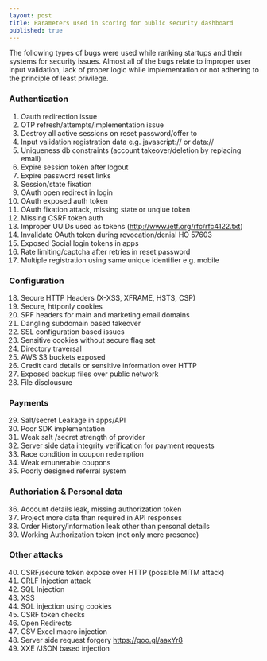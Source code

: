 ```yaml
---
layout: post
title: Parameters used in scoring for public security dashboard
published: true
---
```



The following types of bugs were used while ranking startups and their systems for security issues. Almost all of the bugs relate to improper user input validation, lack of proper logic while implementation or not adhering to the principle of least privilege. 

	
### Authentication
1. Oauth redirection issue
2. OTP refresh/attempts/implementation issue
3. Destroy all active sessions on reset password/offer to 
4. Input validation registration data e.g.  javascript:// or data:// 
5. Uniqueness db constraints (account takeover/deletion by replacing email)
6. Expire session token after logout
7. Expire password reset links
8. Session/state fixation
9. OAuth open redirect in login
10. OAuth exposed auth token
11. OAuth fixation attack, missing state or unqiue token
12. Missing CSRF token auth
13. Improper UUIDs used as tokens (http://www.ietf.org/rfc/rfc4122.txt)
14. Invalidate OAuth token during revocation/denial HO 57603
15. Exposed Social login tokens in apps
16. Rate limiting/captcha after retries in reset password
17. Multiple registration using same unique identifier e.g. mobile

### Configuration

18. Secure HTTP Headers (X-XSS, XFRAME, HSTS, CSP)
19. Secure, httponly cookies
20. SPF headers for main and marketing email domains
21. Dangling subdomain based takeover
22. SSL configuration based issues
23. Sensitive cookies without secure flag set
24. Directory traversal
25. AWS S3 buckets exposed
26. Credit card details or sensitive information over HTTP
27. Exposed backup files over public network
28. File disclousure

### Payments

29. Salt/secret Leakage in apps/API
30. Poor SDK implementation
31. Weak salt /secret strength of provider
32. Server side data integrity verification for payment requests
33. Race condition in coupon redemption
34. Weak emunerable coupons
35. Poorly designed referral system

### Authoriation & Personal data 
36. Account details leak, missing authorization token
37. Project more data than required in API responses
38. Order History/information leak other than personal details
39. Working Authorization token (not only mere presence)

### Other attacks
40. CSRF/secure token expose over HTTP (possible MITM attack)
41. CRLF Injection attack
42. SQL Injection
43. XSS
44. SQL injection using cookies
45. CSRF token checks
46. Open Redirects
47. CSV Excel macro injection
48. Server side request forgery  https://goo.gl/aaxYr8
49. XXE /JSON based injection

